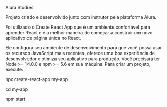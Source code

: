 Alura Studies

Projeto criado e desenvolvido junto com instrutor pela plataforma Alura.

Foi utilizado o Create React App que é um ambiente confortável para aprender React e é a melhor maneira de começar a construir um novo aplicativo de página única no React.

Ele configura seu ambiente de desenvolvimento para que você possa usar os recursos JavaScript mais recentes, oferece uma boa experiência de desenvolvedor e otimiza seu aplicativo para produção. Você precisará ter Node >= 14.0.0 e npm >= 5.6 em sua máquina. Para criar um projeto, execute: 

npx create-react-app my-app

cd my-app

npm start



